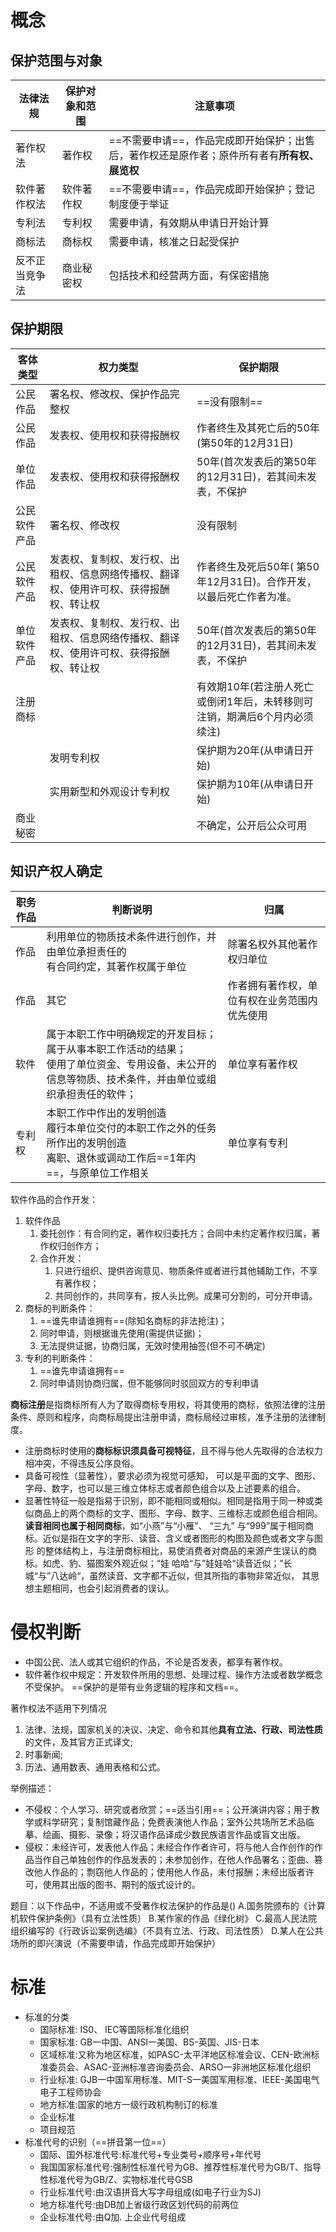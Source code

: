 # 概念

## 保护范围与对象

| 法律法规       | 保护对象和范围 | 注意事项                                                     |
| -------------- | -------------- | ------------------------------------------------------------ |
| 著作权法       | 著作权         | ==不需要申请==，作品完成即开始保护；出售后，著作权还是原作者；原件所有者有**所有权、展览权** |
| 软件著作权法   | 软件著作权     | ==不需要申请==，作品完成即开始保护；登记制度便于举证         |
| 专利法         | 专利权         | 需要申请，有效期从申请日开始计算                             |
| 商标法         | 商标权         | 需要申请，核准之日起受保护                                   |
| 反不正当竞争法 | 商业秘密权     | 包括技术和经营两方面，有保密措施                             |

## 保护期限

| 客体类型     | 权力类型                                                     | 保护期限                                                     |
| ------------ | ------------------------------------------------------------ | ------------------------------------------------------------ |
| 公民作品     | 署名权、修改权、保护作品完整权                               | ==没有限制==                                                 |
| 公民作品     | 发表权、使用权和获得报酬权                                   | 作者终生及其死亡后的50年(第50年的12月31日)                   |
| 单位作品     | 发表权、使用权和获得报酬权                                   | 50年(首次发表后的第50年的12月31日)，若其间未发表，不保护     |
| 公民软件产品 | 署名权、修改权                                               | 没有限制                                                     |
| 公民软件产品 | 发表权、复制权、发行权、出租权、信息网络传播权、翻译权、使用许可权、获得报酬权、转让权 | 作者终生及死后50年( 第50年12月31日)。合作开发，以最后死亡作者为准。 |
| 单位软件产品 | 发表权、复制权、发行权、出租权、信息网络传播权、翻译权、使用许可权、获得报酬权、转让权 | 50年(首次发表后的第50年的12月31日)，若其间未发表，不保护     |
| 注册商标     |                                                              | 有效期10年(若注册人死亡或倒闭1年后，未转移则可注销，期满后6个月内必须续注) |
|              | 发明专利权                                                   | 保护期为20年(从申请日开始)                                   |
|              | 实用新型和外观设计专利权                                     | 保护期为10年(从申请日开始)                                   |
| 商业秘密     |                                                              | 不确定，公开后公众可用                                       |

## 知识产权人确定

| 职务作品 | 判断说明                                                     | 归属                                         |
| -------- | ------------------------------------------------------------ | -------------------------------------------- |
| 作品     | 利用单位的物质技术条件进行创作，并由单位承担责任的<br />有合同约定，其著作权属于单位 | 除署名权外其他著作权归单位                   |
| 作品     | 其它                                                         | 作者拥有著作权，单位有权在业务范围内优先使用 |
| 软件     | 属于本职工作中明确规定的开发目标；<br/>属于从事本职工作活动的结果；<br/>使用了单位资金、专用设备、未公开的信息等物质、技术条件，并由单位或组织承担责任的软件； | 单位享有著作权                               |
| 专利权   | 本职工作中作出的发明创造<br/>履行本单位交付的本职工作之外的任务所作出的发明创造<br/>离职、退休或调动工作后==1年内==，与原单位工作相关 | 单位享有专利                                 |

软件作品的合作开发：

1. 软件作品
   1. 委托创作：有合同约定，著作权归委托方；合同中未约定著作权归属，著作权归创作方；
   2. 合作开发：
      1. 只进行组织、提供咨询意见、物质条件或者进行其他辅助工作，不享有著作权；
      2. 共同创作的，共同享有，按人头比例。成果可分割的，可分开申请。
2. 商标的判断条件：
   1. ==谁先申请谁拥有==(除知名商标的非法抢注)；
   2. 同时申请，则根据谁先使用(需提供证据)；
   3. 无法提供证据，协商归属，无效时使用抽签(但不可不确定)
3. 专利的判断条件：
   1. ==谁先申请谁拥有==
   2. 同时申请则协商归属，但不能够同时驳回双方的专利申请

**商标注册**是指商标所有人为了取得商标专用权，将其使用的商标，依照法律的注册条件、原则和程序，向商标局提出注册申请，商标局经过审核，准予注册的法律制度。 

- 注册商标时使用的**商标标识须具备可视特征**，且不得与他人先取得的合法权力相冲突，不得违反公序良俗。 
- 具备可视性（显著性），要求必须为视觉可感知， 可以是平面的文字、图形、字母、数字，也可以是三维立体标志或者颜色组合以及上述要素的组合。
- 显著性特征一般是指易于识别，即不能相同或相似。相同是指用于同一种或类似商品上的两个商标的文字、图形、字母、数字、三维标志或颜色组合相同。**读音相同也属于相同商标**，如“小燕”与“小雁”、 “三九” 与“999”属于相同商标。近似是指在文字的字形、读音、含义或者图形的构图及颜色或者文字与图形 的整体结构上，与注册商标相比，易使消费者对商品的来源产生误认的商标。如虎、豹、猫图案外观近似；“娃 哈哈“与”娃娃哈“读音近似；”长城“与”八达岭“，虽然读音、文字都不近似，但其所指的事物非常近似， 其思想主题相同，也会引起消费者的误认。

# 侵权判断

- 中国公民、法人或其它组织的作品，不论是否发表，都享有著作权。
- 软件著作权中规定：开发软件所用的思想、处理过程、操作方法或者数学概念不受保护。
  ==保护的是带有业务逻辑的程序和文档==。

著作权法不适用下列情况

1. 法律、法规，国家机关的决议、决定、命令和其他**具有立法、行政、司法性质**的文件，及其官方正式译文;
2. 时事新闻;
3. 历法、通用数表、通用表格和公式。

举例描述：

- 不侵权：个人学习、研究或者欣赏；==适当引用==；公开演讲内容；用于教学或科学研究；复制馆藏作品；免费表演他人作品；室外公共场所艺术品临摹、绘画、摄影、录像；将汉语作品译成少数民族语言作品或盲文出版。 
- 侵权：未经许可，发表他人作品；未经合作作者许可，将与他人合作创作的作品当作自己单独创作的作品发表的；未参加创作，在他人作品署名；歪曲、篡改他人作品的；剽窃他人作品的；使用他人作品，未付报酬；未经出版者许可，使用其出版的图书、期刊的版式设计的。

题目：以下作品中，不适用或不受著作权法保护的作品是()
A.国务院颁布的《计算机软件保护条例》（具有立法性质）
B.某作家的作品《绿化树》
C.最高人民法院组织编写的《行政诉讼案例选编》（不具有立法、行政、司法性质）
D.某人在公共场所的即兴演说（不需要申请，作品完成即开始保护）

# 标准

- 标准的分类
  - 国际标准: IS0、 IEC等国际标准化组织
  - 国家标准: GB一中国、ANSI一美国、BS-英国、JIS-日本
  - 区域标准:又称为地区标准，如PASC-太平洋地区标准会议、CEN-欧洲标准委员会、ASAC-亚洲标准咨询委员会、ARSO一非洲地区标准化组织
  - 行业标准: GJB一中国军用标准、MIT-S一美国军用标准、IEEE-美国电气电子工程师协会
  - 地方标准:国家的地方一级行政机构制订的标准
  - 企业标准
  - 项目规范
- 标准代号的识别（==拼音第一位==）
  - 国际、国外标准代号:标准代号+专业类号+顺序号+年代号
  - 我国国家标准代号:强制性标准代号为GB、推荐性标准代号为GB/T、指导性标准代号为GB/Z、实物标准代号GSB
  - 行业标准代号:由汉语拼音大写字母组成(如电子行业为SJ)
  - 地方标准代号:由DB加上省级行政区划代码的前两位
  - 企业标准代号:由Q加. 上企业代号组成


